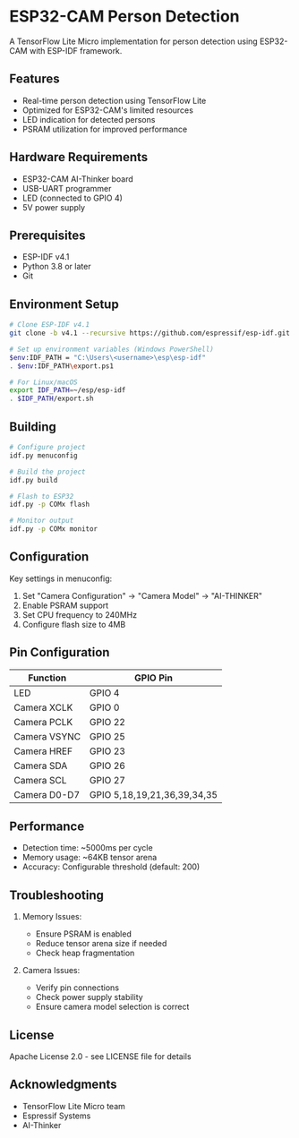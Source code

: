 # ESP32-CAM Person Detection

A TensorFlow Lite Micro implementation for person detection using ESP32-CAM with ESP-IDF framework.

## Features

- Real-time person detection using TensorFlow Lite
- Optimized for ESP32-CAM's limited resources
- LED indication for detected persons
- PSRAM utilization for improved performance

## Hardware Requirements

- ESP32-CAM AI-Thinker board
- USB-UART programmer
- LED (connected to GPIO 4)
- 5V power supply

## Prerequisites

- ESP-IDF v4.1
- Python 3.8 or later
- Git

## Environment Setup

```bash
# Clone ESP-IDF v4.1
git clone -b v4.1 --recursive https://github.com/espressif/esp-idf.git

# Set up environment variables (Windows PowerShell)
$env:IDF_PATH = "C:\Users\<username>\esp\esp-idf"
. $env:IDF_PATH\export.ps1

# For Linux/macOS
export IDF_PATH=~/esp/esp-idf
. $IDF_PATH/export.sh
```

## Building

```bash
# Configure project
idf.py menuconfig

# Build the project
idf.py build

# Flash to ESP32
idf.py -p COMx flash

# Monitor output
idf.py -p COMx monitor
```

## Configuration

Key settings in menuconfig:
1. Set "Camera Configuration" → "Camera Model" → "AI-THINKER"
2. Enable PSRAM support
3. Set CPU frequency to 240MHz
4. Configure flash size to 4MB

## Pin Configuration

| Function | GPIO Pin |
|----------|----------|
| LED      | GPIO 4   |
| Camera XCLK | GPIO 0  |
| Camera PCLK | GPIO 22 |
| Camera VSYNC| GPIO 25 |
| Camera HREF | GPIO 23 |
| Camera SDA  | GPIO 26 |
| Camera SCL  | GPIO 27 |
| Camera D0-D7| GPIO 5,18,19,21,36,39,34,35 |

## Performance

- Detection time: ~5000ms per cycle
- Memory usage: ~64KB tensor arena
- Accuracy: Configurable threshold (default: 200)

## Troubleshooting

1. Memory Issues:
   - Ensure PSRAM is enabled
   - Reduce tensor arena size if needed
   - Check heap fragmentation

2. Camera Issues:
   - Verify pin connections
   - Check power supply stability
   - Ensure camera model selection is correct

## License

Apache License 2.0 - see LICENSE file for details

## Acknowledgments

- TensorFlow Lite Micro team
- Espressif Systems
- AI-Thinker
